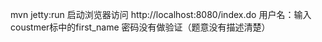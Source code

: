 mvn jetty:run
启动浏览器访问
http://localhost:8080/index.do 
用户名：输入coustmer标中的first_name
密码没有做验证（题意没有描述清楚）
